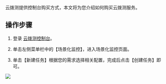 云拨测提供控制台购买方式，本文将为您介绍如何购买云拨测服务。

## 操作步骤
1. 登录 [云拨测控制台](https://console.cloud.tencent.com/catpro)。

2. 单击左侧菜单栏中的【场景化监控】，进入场景化监控页面。

3. 单击【新建任务】根据您的需求选择相关配置，完成后点击【创建任务】即可。

![](https://main.qcloudimg.com/raw/83e367f87153cb246966e47b1b0c7c58.png)



